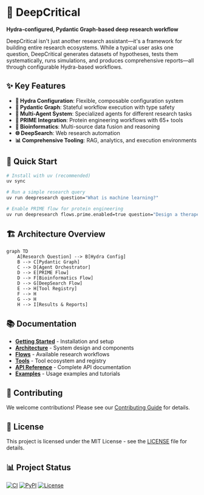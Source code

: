 # 🚀 DeepCritical

**Hydra-configured, Pydantic Graph-based deep research workflow**

DeepCritical isn't just another research assistant—it's a framework for building entire research ecosystems. While a typical user asks one question, DeepCritical generates datasets of hypotheses, tests them systematically, runs simulations, and produces comprehensive reports—all through configurable Hydra-based workflows.

## ✨ Key Features

- **🔧 Hydra Configuration**: Flexible, composable configuration system
- **🔄 Pydantic Graph**: Stateful workflow execution with type safety
- **🤖 Multi-Agent System**: Specialized agents for different research tasks
- **🧬 PRIME Integration**: Protein engineering workflows with 65+ tools
- **🔬 Bioinformatics**: Multi-source data fusion and reasoning
- **🌐 DeepSearch**: Web research automation
- **📊 Comprehensive Tooling**: RAG, analytics, and execution environments

## 🚀 Quick Start

```bash
# Install with uv (recommended)
uv sync

# Run a simple research query
uv run deepresearch question="What is machine learning?"

# Enable PRIME flow for protein engineering
uv run deepresearch flows.prime.enabled=true question="Design a therapeutic antibody"
```

## 🏗️ Architecture Overview

```mermaid
graph TD
    A[Research Question] --> B[Hydra Config]
    B --> C[Pydantic Graph]
    C --> D[Agent Orchestrator]
    D --> E[PRIME Flow]
    D --> F[Bioinformatics Flow]
    D --> G[DeepSearch Flow]
    E --> H[Tool Registry]
    F --> H
    G --> H
    H --> I[Results & Reports]
```

## 📚 Documentation

- **[Getting Started](getting-started/installation.md)** - Installation and setup
- **[Architecture](architecture/overview.md)** - System design and components
- **[Flows](user-guide/flows/prime.md)** - Available research workflows
- **[Tools](user-guide/tools/registry.md)** - Tool ecosystem and registry
- **[API Reference](core/index.md)** - Complete API documentation
- **[Examples](examples/basic.md)** - Usage examples and tutorials

## 🤝 Contributing

We welcome contributions! Please see our [Contributing Guide](development/contributing.md) for details.

## 📄 License

This project is licensed under the MIT License - see the [LICENSE](LICENSE) file for details.

## 📊 Project Status

[![CI](https://github.com/DeepCritical/DeepCritical/workflows/CI/badge.svg)](https://github.com/deepcritical/DeepCritical/actions)
[![PyPI](https://img.shields.io/pypi/v/deepcritical.svg)](https://pypi.org/project/deepcritical/)
[![License](https://img.shields.io/badge/license-MIT-blue.svg)](LICENSE)
